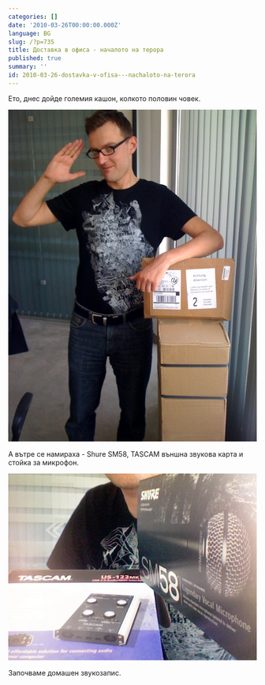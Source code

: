 ```yaml
---
categories: []
date: '2010-03-26T00:00:00.000Z'
language: BG
slug: /?p=735
title: Доставка в офиса - началото на терора
published: true
summary: ''
id: 2010-03-26-dostavka-v-ofisa---nachaloto-na-terora
---
```


Ето, днес дойде големия кашон, колкото половин човек.

![](https://raw.githubusercontent.com/kirilchristov/blog_images/main/2010/03/photo.jpg)

А вътре се намираха - Shure SM58, TASCAM външна звукова карта и стойка за микрофон.

![](https://raw.githubusercontent.com/kirilchristov/blog_images/main/2010/03/Photo-on-2010-03-26-at-12.16.jpg)

Започваме домашен звукозапис.
